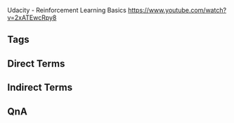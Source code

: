 Udacity - Reinforcement Learning Basics
https://www.youtube.com/watch?v=2xATEwcRpy8

## Tags

## Direct Terms

## Indirect Terms

## QnA
